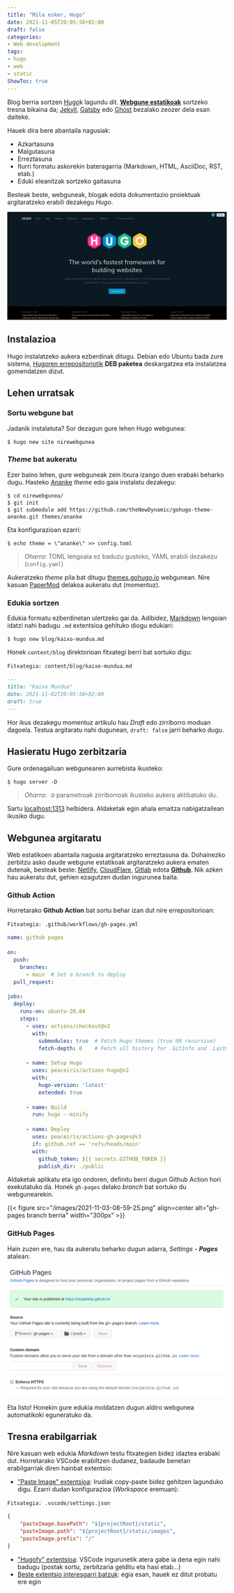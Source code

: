 ```yaml
---
title: "Mila esker, Hugo"
date: 2021-11-05T20:05:58+02:00
draft: false
categories:
- Web development
tags:
- hugo
- web
- static
ShowToc: true
---
```


Blog berria sortzen [Hugo](https://gohugo.io)k lagundu dit. [**Webgune estatikoak**](https://www.cloudflare.com/learning/performance/static-site-generator/) sortzeko tresna bikaina da; [Jekyll](https://jekyllrb.com/), [Gatsby](https://www.gatsbyjs.com/) edo [Ghost](https://ghost.org/) bezalako zeozer dela esan daiteke.

Hauek dira bere abantaila nagusiak:

- Azkartasuna
- Malgutasuna
- Erreztasuna
- Iturri formatu askorekin bateragarria (Markdown, HTML, AsciiDoc, RST, etab.)
- Eduki eleanitzak sortzeko gaitasuna

Besteak beste, webguneak, blogak edota dokumentazio proiektuak argitaratzeko erabili dezakegu *Hugo*.

![Hugoren webgunea](/images/2021-11-02-21-20-04.png) 

## Instalazioa

Hugo instalatzeko aukera ezberdinak ditugu. Debian edo Ubuntu bada zure sistema, [Hugoren errepositoriotik](https://github.com/gohugoio/hugo/releases) **DEB paketea** deskargatzea eta instalatzea gomendatzen dizut.

## Lehen urratsak

### Sortu webgune bat

Jadanik instalatuta? Sor dezagun gure lehen Hugo webgunea:

```console
$ hugo new site nirewebgunea
```

### _Theme_ bat aukeratu

Ezer baino lehen, gure webguneak zein itxura izango duen erabaki beharko dugu. Hasteko [Ananke](https://themes.gohugo.io/gohugo-theme-ananke/) _theme_ edo gaia instalatu dezakegu:

```console
$ cd nirewebgunea/
$ git init
$ git submodule add https://github.com/theNewDynamic/gohugo-theme-ananke.git themes/ananke
```

Eta konfigurazioan ezarri:

```console
$ echo theme = \"ananke\" >> config.toml
```

> _Oharra_: TOML lengoaia ez baduzu gustoko, YAML erabili dezakezu (`config.yaml`) 

Aukeratzeko _theme_ pila bat ditugu [themes.gohugo.io](ttps://themes.gohugo.io/) webgunean. Nire kasuan [PaperMod](https://themes.gohugo.io/themes/hugo-papermod/) delakoa aukeratu dut (momentuz).

### Edukia sortzen

Edukia formatu ezberdinetan ulertzeko gai da. Adibidez, [Markdown](https://guides.github.com/features/mastering-markdown/) lengoian idatzi nahi badugu `.md` extentsioa gehituko diogu edukiari:

```console
$ hugo new blog/kaixo-mundua.md
```

Honek `content/blog` direktorioan fitxategi berri bat sortuko digu:

`Fitxategia: content/blog/kaixo-mundua.md`
```markdown
---
title: "Kaixo Mundua"
date: 2021-11-02T20:05:58+02:00
draft: true
---
```

Hor ikus dezakegu momentuz artikulu hau _Draft_ edo zirriborro moduan dagoela. Testua argitaratu nahi dugunean, `draft: false` jarri beharko dugu.

## Hasieratu Hugo zerbitzaria

Gure ordenagailuan webgunearen aurrebista ikusteko:

```console
$ hugo server -D
```
> _Oharra_: `-D` parametroak zirriborroak ikusteko aukera aktibatuko du.

Sartu [localhost:1313](http://localhost:1313) helbidera. Aldaketak egin ahala emaitza nabigatzailean ikusiko dugu.

## Webgunea argitaratu

Web estatikoen abantaila nagusia argitaratzeko erreztasuna da. Dohainezko zerbitzu asko daude webgune estatikoak argitaratzeko aukera ematen dutenak, besteak beste: [Netlify](https://docs.netlify.com/configure-builds/common-configurations/hugo/), [CloudFlare](https://developers.cloudflare.com/pages/framework-guides/deploy-a-hugo-site#deploying-with-cloudflare-pages), [Gitlab](https://gohugo.io/hosting-and-deployment/hosting-on-gitlab/) edota [**Github**](https://gohugo.io/hosting-and-deployment/hosting-on-github/). Nik azken hau aukeratu dut, gehien ezagutzen dudan ingurunea baita.

### Github Action

Horretarako **Github Action** bat sortu behar izan dut nire errepositorioan:


`Fitxategia: .github/workflows/gh-pages.yml`
```yml
name: github pages

on:
  push:
    branches:
      - main  # Set a branch to deploy
  pull_request:

jobs:
  deploy:
    runs-on: ubuntu-20.04
    steps:
      - uses: actions/checkout@v2
        with:
          submodules: true  # Fetch Hugo themes (true OR recursive)
          fetch-depth: 0    # Fetch all history for .GitInfo and .Lastmod

      - name: Setup Hugo
        uses: peaceiris/actions-hugo@v2
        with:
          hugo-version: 'latest'
          extended: true

      - name: Build
        run: hugo --minify

      - name: Deploy
        uses: peaceiris/actions-gh-pages@v3
        if: github.ref == 'refs/heads/main'
        with:
          github_token: ${{ secrets.GITHUB_TOKEN }}
          publish_dir: ./public

```

Aldaketak aplikatu eta igo ondoren, definitu berri dugun Github Action hori exekutatuko da. Honek `gh-pages` delako _branch_ bat sortuko du webgunearekin.

{{< figure src="/images/2021-11-03-08-59-25.png" align=center alt="gh-pages branch berria" width="300px" >}}

### GitHub Pages

Hain zuzen ere, hau da aukeratu beharko dugun adarra, _Settings_ - _**Pages**_ atalean:

![Settings Pages atala](/images/2021-11-03-09-05-14.png)

Eta listo! Honekin gure edukia moldatzen dugun aldiro webgunea automatikoki eguneratuko da.


## Tresna erabilgarriak

Nire kasuan web edukia _Markdown_ testu fitxategien bidez idaztea erabaki dut. Horretarako VSCode erabiltzen dudanez, badaude benetan erabilgarriak diren hainbat extentsio:

- ["Paste Image" extentsioa](https://marketplace.visualstudio.com/items?itemName=mushan.vscode-paste-image):
Irudiak copy-paste bidez gehitzen lagunduko digu. Ezarri dudan konfigurazioa (_Workspace_ eremuan):


`Fitxategia: .vscode/settings.json`
```json
{
    "pasteImage.basePath": "${projectRoot}/static",
    "pasteImage.path": "${projectRoot}/static/images",
    "pasteImage.prefix": "/"
}
```

- ["Hugofy" extentsioa](https://marketplace.visualstudio.com/items?itemName=akmittal.hugofy):
VSCode ingurunetik atera gabe ia dena egin nahi badugu (postak sortu, zerbitzaria gelditu eta hasi etab...)
- [Beste extentsio interesgarri batzuk](https://gohugo.io/tools/editors/#visual-studio-code): egia esan, hauek ez ditut probatu ere egin

